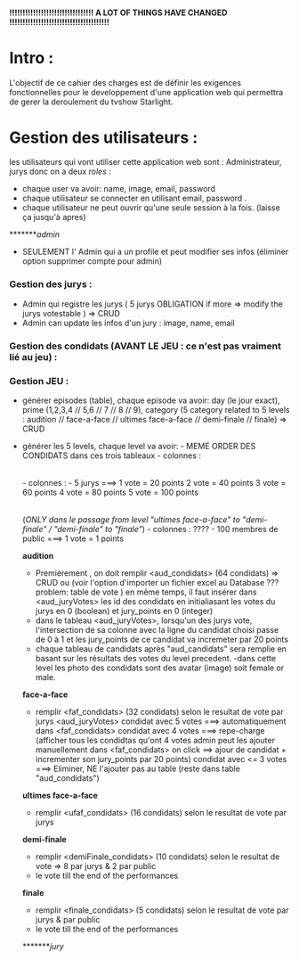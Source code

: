 #### !!!!!!!!!!!!!!!!!!!!!!!!!!!!!!!! A LOT OF THINGS HAVE CHANGED !!!!!!!!!!!!!!!!!!!!!!!!!!!!!!!!!!!!!!
# Intro : 
L'objectif de ce cahier des charges est de définir les exigences fonctionnelles pour le developpement d'une application web qui permettra de gerer la deroulement du tvshow Starlight. 

# Gestion des utilisateurs : 
les utilisateurs qui vont utiliser cette application web sont : Administrateur, jurys
donc on a deux *roles* :  <admin>   <jury>
- chaque user va avoir: name, image, email, password 
- chaque utilisateur se connecter en utilisant email, password .
- chaque utilisateur ne peut ouvrir qu'une seule session à la fois. (laisse ça jusqu'à apres)

********admin*
- SEULEMENT l' Admin qui a un profile et peut modifier ses infos (éliminer option supprimer compte pour admin)
### Gestion des jurys :
- Admin qui registre les jurys ( 5 jurys OBLIGATION if more => modify the jurys votestable ) => CRUD
- Admin can update les infos d'un jury : image, name, email

### Gestion des condidats (AVANT LE JEU : ce n'est pas vraiment lié au jeu) :

### Gestion JEU :
- générer episodes (table), chaque episode va avoir: day (le jour exact), prime (1,2,3,4 // 5,6 // 7 // 8 // 9), category (5 category related to 5 levels : audition // face-a-face // ultimes face-a-face // demi-finale // finale) => CRUD

- générer les 5 levels, chaque level va avoir: 
            - MEME ORDER DES CONDIDATS dans ces trois tableaux
           <table de condidats> 
            - colonnes : 
           <table de votes par jurys> 
            - colonnes :
            - 5 jurys ===> 1 vote = 20 points
                           2 vote = 40 points
                           3 vote = 60 points
                           4 vote = 80 points
                           5 vote = 100 points
           <table de votes par public> 
           (*ONLY dans le passage from level "ultimes face-a-face" to "demi-finale" / "demi-finale" to "finale"*)
            - colonnes : ????
            - 100 membres de public ===> 1 vote = 1 points

    **audition**
    - Premièrement , on doit remplir <aud_condidats> (64 condidats)
         => CRUD ou (voir l'option d'importer un fichier excel au Database ??? problem: table de vote )
         en même temps, il faut insérer dans <aud_juryVotes> les id des condidats en initialiasant les votes du jurys en 0 (boolean) et jury_points en 0 (integer)
    - dans le tableau <aud_juryVotes>, lorsqu'un des jurys vote, l'intersection de sa colonne avec la ligne du  candidat choisi passe de 0 à 1 et les jury_points de ce candidat va incremeter par 20 points
    - chaque tableau de candidats après "aud_candidats" sera remplie en basant sur les résultats des votes du level precedent.
    -dans cette level les photo des condidats sont des avatar (image) soit female or male.

    **face-a-face**
    - remplir <faf_condidats> (32 condidats) selon le resultat de vote par jurys <aud_juryVotes> 
        condidat avec 5 votes ===> automatiquement dans <faf_condidats>
        condidat avec 4 votes ===> repe-charge (afficher tous les condidtas qu'ont 4 votes 
            admin peut les ajouter manuellement dans <faf_condidats> on click ==> ajour de candidat + incrementer son jury_points par 20 points)
        condidat avec <= 3  votes ===> Eliminer, NE l'ajouter pas au table (reste dans table "aud_condidats")

    **ultimes face-a-face**
    - remplir <ufaf_condidats> (16 condidats) selon le resultat de vote par jurys

    **demi-finale**
    - remplir <demiFinale_condidats> (10 condidats) selon le resultat de vote => 8 par jurys & 2 par public
    - le vote till the end of the performances

    **finale**
    - remplir <finale_condidats> (5 condidats) selon le resultat de vote par jurys & par public
    - le vote till the end of the performances



********jury*